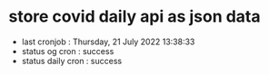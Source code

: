 # store covid daily api as json data

- last cronjob : Thursday, 21 July 2022 13:38:33
- status og cron : success
- status daily cron : success
      
      
